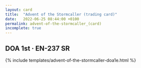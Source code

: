 ```yaml
---
layout: card
title:  "Advent of the Stormcaller (trading card)"
date:   2022-06-25 08:44:00 +0100
permalink: advent-of-the-stormcaller_(card)
incomplete: true
---
```


## DOA 1st &middot; EN-237 SR

{% include templates/advent-of-the-stormcaller-doa1e.html %}
